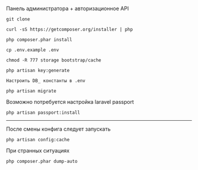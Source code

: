 Панель администратора + авторизационное API

```
git clone

curl -sS https://getcomposer.org/installer | php

php composer.phar install

cp .env.example .env

chmod -R 777 storage bootstrap/cache

php artisan key:generate

Настроить DB_ константы в .env

php artisan migrate
```

Возможно потребуется настройка laravel passport

```
php artisan passport:install
```
---
После смены конфига следует запускать

```
php artisan config:cache
```

При странных ситуациях

```
php composer.phar dump-auto
```